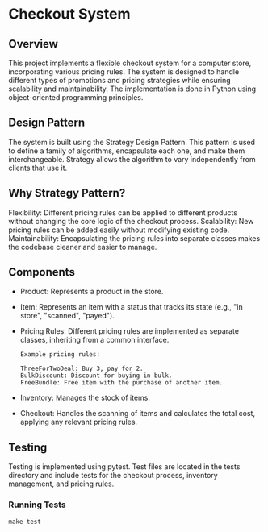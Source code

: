 # Checkout System

## Overview

This project implements a flexible checkout system for a computer store, incorporating various pricing rules. The system is designed to handle different types of promotions and pricing strategies while ensuring scalability and maintainability. The implementation is done in Python using object-oriented programming principles.

## Design Pattern

The system is built using the Strategy Design Pattern. This pattern is used to define a family of algorithms, encapsulate each one, and make them interchangeable. Strategy allows the algorithm to vary independently from clients that use it.

## Why Strategy Pattern?

Flexibility: Different pricing rules can be applied to different products without changing the core logic of the checkout process.
Scalability: New pricing rules can be added easily without modifying existing code.
Maintainability: Encapsulating the pricing rules into separate classes makes the codebase cleaner and easier to manage.

## Components

- Product: Represents a product in the store.
- Item: Represents an item with a status that tracks its state (e.g., "in store", "scanned", "payed").
- Pricing Rules: Different pricing rules are implemented as separate classes, inheriting from a common interface.

  ```
  Example pricing rules:

  ThreeForTwoDeal: Buy 3, pay for 2.
  BulkDiscount: Discount for buying in bulk.
  FreeBundle: Free item with the purchase of another item.
  ```

- Inventory: Manages the stock of items.
- Checkout: Handles the scanning of items and calculates the total cost, applying any relevant pricing rules.

## Testing

Testing is implemented using pytest. Test files are located in the tests directory and include tests for the checkout process, inventory management, and pricing rules.

### Running Tests

`make test`
